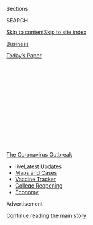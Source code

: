 <div id="app">

<div>

<div>

<div>

<div class="NYTAppHideMasthead css-1q2w90k e1suatyy0">

<div class="section css-ui9rw0 e1suatyy2">

<div class="css-eph4ug er09x8g0">

<div class="css-6n7j50">

</div>

<span class="css-1dv1kvn">Sections</span>

<div class="css-10488qs">

<span class="css-1dv1kvn">SEARCH</span>

</div>

[Skip to content](#site-content)[Skip to site
index](#site-index)

</div>

<div id="masthead-section-label" class="css-1wr3we4 eaxe0e00">

[Business](https://www.nytimes.com/section/business)

</div>

<div class="css-10698na e1huz5gh0">

</div>

</div>

<div id="masthead-bar-one" class="section hasLinks css-15hmgas e1csuq9d3">

<div class="css-uqyvli e1csuq9d0">

</div>

<div class="css-1uqjmks e1csuq9d1">

</div>

<div class="css-9e9ivx">

[](https://myaccount.nytimes.com/auth/login?response_type=cookie&client_id=vi)

</div>

<div class="css-1bvtpon e1csuq9d2">

[Today’s
Paper](https://www.nytimes.com/section/todayspaper)

</div>

</div>

</div>

</div>

<div data-aria-hidden="false">

<div id="site-content" data-role="main">

<div>

<div class="css-1aor85t" style="opacity:0.000000001;z-index:-1;visibility:hidden">

<div class="css-1hqnpie">

<div class="css-epjblv">

<span class="css-17xtcya">[Business](/section/business)</span><span class="css-x15j1o">|</span><span class="css-fwqvlz">‘The
Big Guys Get Bailed Out’: Restaurants Vie for Relief
Funds</span>

</div>

<div class="css-k008qs">

<div class="css-1iwv8en">

<span class="css-18z7m18"></span>

<div>

</div>

</div>

<span class="css-1n6z4y">https://nyti.ms/2wTU8Tz</span>

<div class="css-1705lsu">

<div class="css-4xjgmj">

<div class="css-4skfbu" data-role="toolbar" data-aria-label="Social Media Share buttons, Save button, and Comments Panel with current comment count" data-testid="share-tools">

  - 
  - 
  - 
  - 
    
    <div class="css-6n7j50">
    
    </div>

  - 

</div>

</div>

</div>

</div>

</div>

</div>

<div id="NYT_TOP_BANNER_REGION" class="css-13pd83m">

<div>

<div id="styln-prism-menu-1592847958612" class="section interactive-content interactive-size-medium css-1edisqu">

<div class="css-17ih8de interactive-body">

<div id="scroll-container" class="css-1gj85ro">

[<span class="styln-title-wrap"><span class="css-1pje3qr">The
Coronavirus</span><span class="css-1pje3qr">
Outbreak</span></span>](https://www.nytimes.com/news-event/coronavirus?action=click&pgtype=Article&state=default&region=TOP_BANNER&context=storylines_menu)

  - <span class="css-kqxiym" data-emphasize="true">live</span>[Latest
    Updates](https://www.nytimes.com/2020/08/04/world/coronavirus-covid-19.html?action=click&pgtype=Article&state=default&region=TOP_BANNER&context=storylines_menu)
  - [Maps and
    Cases](https://www.nytimes.com/interactive/2020/us/coronavirus-us-cases.html?action=click&pgtype=Article&state=default&region=TOP_BANNER&context=storylines_menu)
  - [Vaccine
    Tracker](https://www.nytimes.com/interactive/2020/science/coronavirus-vaccine-tracker.html?action=click&pgtype=Article&state=default&region=TOP_BANNER&context=storylines_menu)
  - [College
    Reopening](https://www.nytimes.com/2020/08/02/us/covid-college-reopening.html?action=click&pgtype=Article&state=default&region=TOP_BANNER&context=storylines_menu)
  - [Economy](https://www.nytimes.com/live/2020/08/03/business/stock-market-today-coronavirus?action=click&pgtype=Article&state=default&region=TOP_BANNER&context=storylines_menu)

</div>

</div>

</div>

</div>

</div>

<div id="top-wrapper" class="css-1sy8kpn">

<div id="top-slug" class="css-l9onyx">

Advertisement

</div>

[Continue reading the main
story](#after-top)

<div class="ad top-wrapper" style="text-align:center;height:100%;display:block;min-height:250px">

<div id="top" class="place-ad" data-position="top" data-size-key="top">

</div>

</div>

<div id="after-top">

</div>

</div>

<div>

<div id="sponsor-wrapper" class="css-1hyfx7x">

<div id="sponsor-slug" class="css-19vbshk">

Supported by

</div>

[Continue reading the main
story](#after-sponsor)

<div id="sponsor" class="ad sponsor-wrapper" style="text-align:center;height:100%;display:block">

</div>

<div id="after-sponsor">

</div>

</div>

<div class="css-186x18t">

</div>

<div class="css-ls6wgr ehdk2mb0">

# ‘The Big Guys Get Bailed Out’: Restaurants Vie for Relief Funds

</div>

Shake Shack was among the larger companies criticized for seeking
small-business emergency loans from the federal government.

<div class="css-79elbk" data-testid="photoviewer-wrapper">

<div class="css-z3e15g" data-testid="photoviewer-wrapper-hidden">

</div>

<div class="css-1a48zt4 ehw59r15" data-testid="photoviewer-children">

![<span class="css-16f3y1r e13ogyst0" data-aria-hidden="true">Shake
Shack said it would return the $10 million it had received from the
federal Paycheck Protection
Program.</span><span class="css-cnj6d5 e1z0qqy90" itemprop="copyrightHolder"><span class="css-1ly73wi e1tej78p0">Credit...</span><span><span>Hiroko
Masuike/The New York
Times</span></span></span>](https://static01.nyt.com/images/2020/04/20/business/20virus-shakeshack/merlin_171363681_0e7ea4b5-8416-44a0-abab-5c102c691f4b-articleLarge.jpg?quality=75&auto=webp&disable=upscale)

</div>

</div>

<div class="css-18e8msd">

<div class="css-vp77d3 epjyd6m0">

<div class="css-1baulvz">

By [<span class="css-1baulvz last-byline" itemprop="name">David
Yaffe-Bellany</span>](http://www.nytimes.com/by/david-yaffe-bellany)

</div>

</div>

  - 
    
    <div class="css-ld3wwf e16638kd2">
    
    April 20,
    2020
    
    </div>

  - 
    
    <div class="css-4xjgmj">
    
    <div class="css-d8bdto" data-role="toolbar" data-aria-label="Social Media Share buttons, Save button, and Comments Panel with current comment count" data-testid="share-tools">
    
      - 
      - 
      - 
      - 
        
        <div class="css-6n7j50">
        
        </div>
    
      - 
    
    </div>
    
    </div>

</div>

</div>

<div class="section meteredContent css-1r7ky0e" name="articleBody" itemprop="articleBody">

<div class="css-1fanzo5 StoryBodyCompanionColumn">

<div class="css-53u6y8">

Buried deep in the [900-page stimulus
package](https://assets.documentcloud.org/documents/20059055/final-final-cares-act.pdf)
that Congress passed in March, a single paragraph has sparked an outcry
from small restaurants as major chains and mom-and-pop places alike
scramble to survive a devastating financial crisis.

The provision, in a section outlining which small businesses qualify for
loans from the federal government, allowed big chains like Shake Shack,
Potbelly and Ruth’s Chris Steak House to get tens of millions of dollars
while many smaller restaurants walked away with nothing when the $349
billion fund was [exhausted last
week](https://www.nytimes.com/2020/04/16/business/coronavirus-sba-loans-out-of-money.html).
On Monday, Congress and the White House were nearing a deal to replenish
that fund with $300 billion in additional relief.

The inequity caused widespread outrage. Independent owners said it would
create [a post-pandemic
landscape](https://www.esquire.com/food-drink/restaurants/a32190986/cares-act-chains-independent-restaurants/)
in which chains dominated and small, vibrant restaurants collapsed. Some
lawmakers said the outcome had [violated the spirit of the
legislation](https://www.wsj.com/articles/how-ruths-chris-got-an-extra-helping-of-small-business-aid-money-11587312001).

“The big guys get bailed out, and the little guys don’t,” said Danny
Abrams, who has laid off all 310 of his employees across six restaurants
he owns in New York.

</div>

</div>

<div class="css-1fanzo5 StoryBodyCompanionColumn">

<div class="css-53u6y8">

On Sunday, Shake Shack, with 189 outlets and nearly 8,000 employees in
the United States, acknowledged that the Small Business Administration’s
Paycheck Protection Program had been carried out unevenly, and said it
would return the $10 million it had received.

But the potential new funding and Shake Shack’s return of its money may
come too late for the thousands of independent restaurateurs across the
United States who are grasping for a lifeline.

From the beginning, the federal loan program has been plagued by
glitches, as overwhelming demand and confusion about how it would work
slowed the approval process in many industries. Banks turned away some
would-be borrowers because there were too many applicants. Other
companies lost valuable time because their bankers didn’t know all the
details about how the program would function.

In the restaurant industry, small-business owners who have been forced
to close their dining rooms are concerned that the program’s fine print
ended up helping large chains.

Under the terms, businesses that employ fewer than 500 people are
eligible for loans, which will be forgiven if the borrower does not lay
off workers or rehires them by June 30.

</div>

</div>

<div class="css-1fanzo5 StoryBodyCompanionColumn">

<div class="css-53u6y8">

But a subsection of the legislation, under the heading “business
concerns with more than 1 physical location,” states that certain types
of businesses, including restaurant and hotel chains, with no more than
500 employees “per physical location” are also
eligible.

<div id="NYT_MAIN_CONTENT_1_REGION" class="css-9tf9ac">

<div>

<div id="styln-covid-updates-markets" class="section interactive-content interactive-size-medium css-1ftcdic">

<div class="css-17ih8de interactive-body">

<div id="styln-briefing-block">

<div class="briefing-block-header-section">

# [Latest Updates: Economy](https://www.nytimes.com/live/2020/08/03/business/stock-market-today-coronavirus?action=click&pgtype=Article&state=default&region=MAIN_CONTENT_1&context=storylines_live_updates)

</div>

<div class="briefing-block-lb-items">

<div class="briefing-block-update-time">

[13h
ago](https://www.nytimes.com/live/2020/08/03/business/stock-market-today-coronavirus?action=click&pgtype=Article&state=default&region=MAIN_CONTENT_1&context=storylines_live_updates#the-chicago-fed-president-says-its-up-to-congress-to-save-the-economy)

</div>

<div>

[The Chicago Fed president says it’s up to Congress to save the
economy.](https://www.nytimes.com/live/2020/08/03/business/stock-market-today-coronavirus?action=click&pgtype=Article&state=default&region=MAIN_CONTENT_1&context=storylines_live_updates#the-chicago-fed-president-says-its-up-to-congress-to-save-the-economy)

</div>

<div class="briefing-block-update-time">

[14h
ago](https://www.nytimes.com/live/2020/08/03/business/stock-market-today-coronavirus?action=click&pgtype=Article&state=default&region=MAIN_CONTENT_1&context=storylines_live_updates#faa-says-boeing-has-effectively-mitigated-defects-in-the-737-max)

</div>

<div>

[F.A.A. says Boeing has ‘effectively mitigated’ defects in the 737
Max.](https://www.nytimes.com/live/2020/08/03/business/stock-market-today-coronavirus?action=click&pgtype=Article&state=default&region=MAIN_CONTENT_1&context=storylines_live_updates#faa-says-boeing-has-effectively-mitigated-defects-in-the-737-max)

</div>

<div class="briefing-block-update-time">

[16h
ago](https://www.nytimes.com/live/2020/08/03/business/stock-market-today-coronavirus?action=click&pgtype=Article&state=default&region=MAIN_CONTENT_1&context=storylines_live_updates#small-businesses-got-emergency-loans-but-not-what-they-expected)

</div>

<div>

[Small businesses got emergency loans, but not what they
expected.](https://www.nytimes.com/live/2020/08/03/business/stock-market-today-coronavirus?action=click&pgtype=Article&state=default&region=MAIN_CONTENT_1&context=storylines_live_updates#small-businesses-got-emergency-loans-but-not-what-they-expected)

</div>

</div>

<div class="briefing-block-footer">

<div class="briefing-block-footer-meta">

[See more
updates](https://www.nytimes.com/live/2020/08/03/business/stock-market-today-coronavirus?action=click&pgtype=Article&state=default&region=MAIN_CONTENT_1&context=storylines_live_updates)

</div>

<div class="briefing-block-briefinglinks">

<span>More live coverage:</span>
[Global](https://www.nytimes.com/2020/08/04/world/coronavirus-covid-19.html?action=click&pgtype=Article&state=default&region=MAIN_CONTENT_1&context=storylines_live_updates)

</div>

</div>

</div>

</div>

</div>

</div>

</div>

Restaurant and hotel trade associations lobbied for that provision. On
March 18, the National Restaurant Association sent a letter to Congress
requesting a recovery fund specifically for its industry. But as drafts
of the legislation started circulating, it became clear that Congress
was not going to grant a restaurant-specific bailout.

So the group called members of Congress to advocate for a carve-out in
the small-business program that would make all restaurants eligible for
loans, regardless of size.

“There was no one in the industry that was calling against this at that
point — everybody was in support of this carve-out,” said Sean Kennedy,
the executive vice president for public affairs at the National
Restaurant Association. “This pandemic is a tidal wave that is crashing
against every restaurant, no matter how big, small or well funded it may
be.”

Meanwhile, at lunches last month, Senate Republicans were asking one of
the architects of the federal loan program, Senator Marco Rubio of
Florida, who heads the small-business committee, why the funding did not
extend to larger companies. He responded that it was meant for small
businesses, and that he was negotiating its parameters with the
Democrats.

During those negotiations, Mr. Rubio and several colleagues from both
parties, including Senator Chuck Schumer of New York, the Democratic
leader, agreed to expand the program to cover some hospitality
establishments so more employers would have access to the loans.

</div>

</div>

<div class="css-79elbk" data-testid="photoviewer-wrapper">

<div class="css-z3e15g" data-testid="photoviewer-wrapper-hidden">

</div>

<div class="css-1a48zt4 ehw59r15" data-testid="photoviewer-children">

![<span class="css-16f3y1r e13ogyst0" data-aria-hidden="true">In
addition to Shake Shack, chains like Potbelly and Ruth’s Chris Steak
House got money from the loan
program.</span><span class="css-cnj6d5 e1z0qqy90" itemprop="copyrightHolder"><span class="css-1ly73wi e1tej78p0">Credit...</span><span>Brittainy
Newman/The New York
Times</span></span>](https://static01.nyt.com/images/2020/04/20/business/20VIRUS-SBALOANS-1/merlin_171754443_953fdb07-91ea-4c44-92ad-766309dfb9b2-articleLarge.jpg?quality=75&auto=webp&disable=upscale)

</div>

</div>

<div class="css-1fanzo5 StoryBodyCompanionColumn">

<div class="css-53u6y8">

But the program was not large enough to fund everyone, pitting companies
of different sizes from various industries against one another in a race
for cash. In an open letter on Sunday, Shake Shack’s chairman, Danny
Meyer, and its chief executive, Randy Garutti, said the chain had
decided to return the government loan after securing additional capital
through an equity transaction.

</div>

</div>

<div class="css-1fanzo5 StoryBodyCompanionColumn">

<div class="css-53u6y8">

“We’re thankful for that, and we’ve decided to immediately return the
entire $10 million P.P.P. loan we received last week to the S.B.A. so
that those restaurants who need it most can get it,” the letter said.

Potbelly, a chain of 400 restaurants, also received $10 million. And the
parent company of Ruth’s Chris Steak House, Ruth’s Hospitality, which
has more than 5,000 employees, landed $20 million by seeking loans for
two separate subsidiaries. Representatives for Potbelly and Ruth’s
Hospitality did not respond to requests for comment.

After those loans became public last week in securities filings, chefs,
food critics and restaurant owners across the country [expressed
outrage](https://www.esquire.com/food-drink/restaurants/a32190986/cares-act-chains-independent-restaurants/)
that a federal program intended to help small businesses was channeling
funds to corporate chains with other sources of funding.

“There was a lot of anger and frustration,” said Andrew Rigie, executive
director of the New York City Hospitality Alliance. “We need to get the
money into the hands of independent restaurant owners.”

Mr. Abrams, the restaurant owner in New York, said the episode recalled
the 2008 financial crisis, when big banks were bailed out by the federal
government while small businesses suffered. “It felt a little bit like
déjà vu,” he said.

As soon as the loans became available, Mr. Abrams said, he sent the
relevant documents to his bank, Capital One, to start applying. But
Capital One was unable to process his application before the funds were
exhausted. “It just doesn’t seem equitable,” Mr. Abrams said.

</div>

</div>

<div class="css-1fanzo5 StoryBodyCompanionColumn">

<div class="css-53u6y8">

Practically overnight, the pandemic has upended restaurants across the
United States. Many large chains and well-funded restaurant groups have
the resources to ride out a protracted shutdown. But independent
restaurants, which make up about two-thirds of the American dining
landscape, may not
survive.

</div>

</div>

<div class="css-79elbk" data-testid="photoviewer-wrapper">

<div class="css-z3e15g" data-testid="photoviewer-wrapper-hidden">

</div>

<div class="css-1a48zt4 ehw59r15" data-testid="photoviewer-children">

<div class="css-1xdhyk6 erfvjey0">

<span class="css-1ly73wi e1tej78p0">Image</span>

<div class="css-zjzyr8">

<div data-testid="lazyimage-container" style="height:257.77777777777777px">

</div>

</div>

</div>

<span class="css-16f3y1r e13ogyst0" data-aria-hidden="true">Many
restaurants, forced to close their dining rooms, are trying to get by
with delivery or
takeout.</span><span class="css-cnj6d5 e1z0qqy90" itemprop="copyrightHolder"><span class="css-1ly73wi e1tej78p0">Credit...</span><span>Brittainy
Newman/The New York Times</span></span>

</div>

</div>

<div class="css-1fanzo5 StoryBodyCompanionColumn">

<div class="css-53u6y8">

Some restaurants have tried to continue as delivery or grocery
operations, but the economics of those models are difficult to master.
Since March, eight million restaurant employees, or two-thirds of the
work force, have been laid off or furloughed, according to the National
Restaurant Association. And the industry has lost $30 billion, with an
additional $50 billion expected to disappear by the end of April.

While industry leaders have urged unity, a division between the haves
and the have-nots has quickly emerged. In contrast to struggling
mom-and-pop restaurants, fast-food companies like McDonald’s and Burger
King have continued to record decent sales at their drive-throughs.

The corporate muscle of those fast-food companies also put their
franchisees in an enviable position compared with most small
restaurants. Most U.S. franchisees at Restaurant Brands
International, which owns Burger King and Popeyes, applied for the
small-business loans, with help from “franchisee liquidity teams” that
walked the owners through the process, according to Jose Cil, the
company’s chief executive.

“The CARES Act is several hundred pages. These are complicated,
technical regulations,” Mr. Cil said, referring to the federal stimulus
legislation. “So our teams are quickly becoming expert at that.”

But industry officials maintain that the stimulus package is not enough
to keep restaurants in business.

</div>

</div>

<div class="css-1fanzo5 StoryBodyCompanionColumn">

<div class="css-53u6y8">

In a letter on Monday, the National Restaurant Association asked
Democratic and Republican leaders in Congress to dedicate a recovery
fund for the restaurant industry. The restaurant group is also calling
for changes to the loan program that would allow borrowers to spend more
of the funds on nonpayroll expenses and push back the date by which
employees must be rehired for loans to be forgiven.

“The restaurant industry has been the hardest hit by the coronavirus
mandates — suffering more sales and job losses than any other industry
in the country,” wrote Mr. Kennedy, the group’s public affairs official.
“For an industry with sales that exceed the agriculture, airline,
railroad, ground transportation and spectator sports industries
combined, a restaurant relief and recovery program is desperately
needed.”

Austin Ramzy and Jim Tankersley contributed reporting.

</div>

</div>

<div>

</div>

</div>

<div>

</div>

<div>

</div>

<div>

</div>

<div>

<div id="bottom-wrapper" class="css-1ede5it">

<div id="bottom-slug" class="css-l9onyx">

Advertisement

</div>

[Continue reading the main
story](#after-bottom)

<div id="bottom" class="ad bottom-wrapper" style="text-align:center;height:100%;display:block;min-height:90px">

</div>

<div id="after-bottom">

</div>

</div>

</div>

</div>

</div>

## Site Index

<div>

</div>

## Site Information Navigation

  - [© <span>2020</span> <span>The New York Times
    Company</span>](https://help.nytimes.com/hc/en-us/articles/115014792127-Copyright-notice)

<!-- end list -->

  - [NYTCo](https://www.nytco.com/)
  - [Contact
    Us](https://help.nytimes.com/hc/en-us/articles/115015385887-Contact-Us)
  - [Work with us](https://www.nytco.com/careers/)
  - [Advertise](https://nytmediakit.com/)
  - [T Brand Studio](http://www.tbrandstudio.com/)
  - [Your Ad
    Choices](https://www.nytimes.com/privacy/cookie-policy#how-do-i-manage-trackers)
  - [Privacy](https://www.nytimes.com/privacy)
  - [Terms of
    Service](https://help.nytimes.com/hc/en-us/articles/115014893428-Terms-of-service)
  - [Terms of
    Sale](https://help.nytimes.com/hc/en-us/articles/115014893968-Terms-of-sale)
  - [Site
    Map](https://spiderbites.nytimes.com)
  - [Help](https://help.nytimes.com/hc/en-us)
  - [Subscriptions](https://www.nytimes.com/subscription?campaignId=37WXW)

</div>

</div>

</div>

</div>
